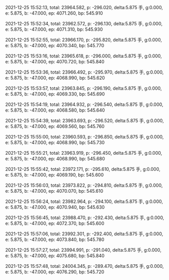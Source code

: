 2021-12-25 15:52:13, total: 23964.582, p: -296.020, delta:5.875 手, g:0.000, e: 5.875, b: -47.000, ep: 4071.260, bp: 545.910

2021-12-25 15:52:34, total: 23962.572, p: -296.130, delta:5.875 手, g:0.000, e: 5.875, b: -47.000, ep: 4071.310, bp: 545.930

2021-12-25 15:52:55, total: 23966.170, p: -295.820, delta:5.875 手, g:0.000, e: 5.875, b: -47.000, ep: 4070.340, bp: 545.770

2021-12-25 15:53:16, total: 23965.618, p: -296.000, delta:5.875 手, g:0.000, e: 5.875, b: -47.000, ep: 4070.720, bp: 545.840

2021-12-25 15:53:36, total: 23966.492, p: -295.970, delta:5.875 手, g:0.000, e: 5.875, b: -47.000, ep: 4068.990, bp: 545.620

2021-12-25 15:53:57, total: 23963.845, p: -296.190, delta:5.875 手, g:0.000, e: 5.875, b: -47.000, ep: 4069.330, bp: 545.690

2021-12-25 15:54:19, total: 23964.932, p: -296.540, delta:5.875 手, g:0.000, e: 5.875, b: -47.000, ep: 4068.580, bp: 545.640

2021-12-25 15:54:39, total: 23963.693, p: -296.520, delta:5.875 手, g:0.000, e: 5.875, b: -47.000, ep: 4069.560, bp: 545.760

2021-12-25 15:55:00, total: 23960.593, p: -296.850, delta:5.875 手, g:0.000, e: 5.875, b: -47.000, ep: 4068.990, bp: 545.730

2021-12-25 15:55:21, total: 23963.919, p: -296.450, delta:5.875 手, g:0.000, e: 5.875, b: -47.000, ep: 4068.990, bp: 545.680

2021-12-25 15:55:42, total: 23972.171, p: -295.610, delta:5.875 手, g:0.000, e: 5.875, b: -47.000, ep: 4069.190, bp: 545.600

2021-12-25 15:56:03, total: 23973.822, p: -294.810, delta:5.875 手, g:0.000, e: 5.875, b: -47.000, ep: 4070.070, bp: 545.610

2021-12-25 15:56:24, total: 23982.964, p: -294.100, delta:5.875 手, g:0.000, e: 5.875, b: -47.000, ep: 4070.940, bp: 545.630

2021-12-25 15:56:45, total: 23988.470, p: -292.430, delta:5.875 手, g:0.000, e: 5.875, b: -47.000, ep: 4072.370, bp: 545.600

2021-12-25 15:57:06, total: 23992.301, p: -292.400, delta:5.875 手, g:0.000, e: 5.875, b: -47.000, ep: 4073.840, bp: 545.780

2021-12-25 15:57:27, total: 23994.991, p: -291.040, delta:5.875 手, g:0.000, e: 5.875, b: -47.000, ep: 4075.680, bp: 545.840

2021-12-25 15:57:48, total: 24004.345, p: -289.470, delta:5.875 手, g:0.000, e: 5.875, b: -47.000, ep: 4076.290, bp: 545.720